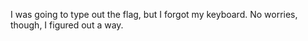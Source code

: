 I was going to type out the flag, but I forgot my keyboard. No worries, though, I figured out a way.
